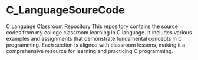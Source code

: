 # C_LanguageSoureCode
C Language Classroom Repository This repository contains the source codes from my college classroom learning in C language. It includes various examples and assignments that demonstrate fundamental concepts in C programming. Each section is aligned with classroom lessons, making it a comprehensive resource for learning and practicing C programming.

